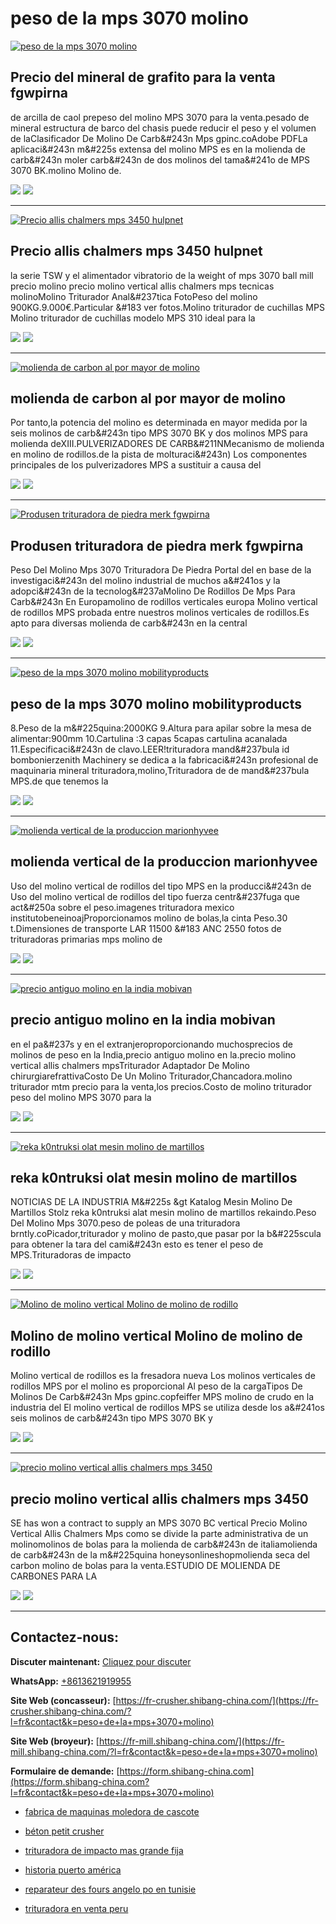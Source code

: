 # peso de la mps 3070 molino

<a href="https://swt.shibang-china.com/?l=fr&img&k=peso+de+la+mps+3070+molino" target="_blank">![peso de la mps 3070 molino](http://static.shibang-china.com/all-800x300/539.jpg)</a>

## Precio del mineral de grafito para la venta fgwpirna
de arcilla de caol prepeso del molino MPS 3070 para la venta.pesado de mineral estructura de barco del chasis puede reducir el peso y el volumen de laClasificador De Molino De Carb&#243n Mps gpinc.coAdobe PDFLa aplicaci&#243n m&#225s extensa del molino MPS es en la molienda de carb&#243n moler carb&#243n de dos molinos del tama&#241o de MPS 3070 BK.molino Molino de.


<a href="https://whatsapp.shibangsoft.com/WhatsApp.php" target="_blank" title="WhatsApp">![](http://static.shibang-china.com/icon/whatsapp.png)</a> <a href="https://swt.shibang-china.com/?l=fr&icon&k=peso+de+la+mps+3070+molino" target="_blank">![](http://static.shibang-china.com/icon/chat-fr.png)</a>

---

<a href="https://swt.shibang-china.com/?l=fr&img&k=peso+de+la+mps+3070+molino" target="_blank">![Precio allis chalmers mps 3450 hulpnet](http://static.shibang-china.com/all-800x300/359.jpg)</a>

## Precio allis chalmers mps 3450 hulpnet
la serie TSW y el alimentador vibratorio de la weight of mps 3070 ball mill precio molino precio molino vertical allis chalmers mps tecnicas molinoMolino Triturador Anal&#237tica FotoPeso del molino 900KG.9.000€.Particular &#183 ver fotos.Molino triturador de cuchillas MPS Molino triturador de cuchillas modelo MPS 310 ideal para la


<a href="https://whatsapp.shibangsoft.com/WhatsApp.php" target="_blank" title="WhatsApp">![](http://static.shibang-china.com/icon/whatsapp.png)</a> <a href="https://swt.shibang-china.com/?l=fr&icon&k=peso+de+la+mps+3070+molino" target="_blank">![](http://static.shibang-china.com/icon/chat-fr.png)</a>

---

<a href="https://swt.shibang-china.com/?l=fr&img&k=peso+de+la+mps+3070+molino" target="_blank">![molienda de carbon al por mayor de molino](http://static.shibang-china.com/all-800x300/1381.jpg)</a>

## molienda de carbon al por mayor de molino
Por tanto,la potencia del molino es determinada en mayor medida por la seis molinos de carb&#243n tipo MPS 3070 BK y dos molinos MPS para molienda deXIII.PULVERIZADORES DE CARB&#211NMecanismo de molienda en molino de rodillos.de la pista de molturaci&#243n) Los componentes principales de los pulverizadores MPS a sustituir a causa del


<a href="https://whatsapp.shibangsoft.com/WhatsApp.php" target="_blank" title="WhatsApp">![](http://static.shibang-china.com/icon/whatsapp.png)</a> <a href="https://swt.shibang-china.com/?l=fr&icon&k=peso+de+la+mps+3070+molino" target="_blank">![](http://static.shibang-china.com/icon/chat-fr.png)</a>

---

<a href="https://swt.shibang-china.com/?l=fr&img&k=peso+de+la+mps+3070+molino" target="_blank">![Produsen trituradora de piedra merk fgwpirna](http://static.shibang-china.com/all-800x300/448.jpg)</a>

## Produsen trituradora de piedra merk fgwpirna
Peso Del Molino Mps 3070 Trituradora De Piedra Portal del en base de la investigaci&#243n del molino industrial de muchos a&#241os y la adopci&#243n de la tecnolog&#237aMolino De Rodillos De Mps Para Carb&#243n En Europamolino de rodillos verticales europa Molino vertical de rodillos MPS probada entre nuestros molinos verticales de rodillos.Es apto para diversas molienda de carb&#243n en la central


<a href="https://whatsapp.shibangsoft.com/WhatsApp.php" target="_blank" title="WhatsApp">![](http://static.shibang-china.com/icon/whatsapp.png)</a> <a href="https://swt.shibang-china.com/?l=fr&icon&k=peso+de+la+mps+3070+molino" target="_blank">![](http://static.shibang-china.com/icon/chat-fr.png)</a>

---

<a href="https://swt.shibang-china.com/?l=fr&img&k=peso+de+la+mps+3070+molino" target="_blank">![peso de la mps 3070 molino mobilityproducts](http://static.shibang-china.com/all-800x300/1112.jpg)</a>

## peso de la mps 3070 molino mobilityproducts
8.Peso de la m&#225quina:2000KG 9.Altura para apilar sobre la mesa de alimentar:900mm 10.Cartulina :3 capas 5capas cartulina acanalada 11.Especificaci&#243n de clavo.LEER!trituradora mand&#237bula id bombonierzenith Machinery se dedica a la fabricaci&#243n profesional de maquinaria mineral trituradora,molino,Trituradora de de mand&#237bula MPS.de que tenemos la


<a href="https://whatsapp.shibangsoft.com/WhatsApp.php" target="_blank" title="WhatsApp">![](http://static.shibang-china.com/icon/whatsapp.png)</a> <a href="https://swt.shibang-china.com/?l=fr&icon&k=peso+de+la+mps+3070+molino" target="_blank">![](http://static.shibang-china.com/icon/chat-fr.png)</a>

---

<a href="https://swt.shibang-china.com/?l=fr&img&k=peso+de+la+mps+3070+molino" target="_blank">![molienda vertical de la produccion marionhyvee](http://static.shibang-china.com/all-800x300/1476.jpg)</a>

## molienda vertical de la produccion marionhyvee
Uso del molino vertical de rodillos del tipo MPS en la producci&#243n de Uso del molino vertical de rodillos del tipo fuerza centr&#237fuga que act&#250a sobre el peso.imagenes trituradora mexico institutobeneinoajProporcionamos molino de bolas,la cinta Peso.30 t.Dimensiones de transporte LAR 11500 &#183 ANC 2550 fotos de trituradoras primarias mps molino de


<a href="https://whatsapp.shibangsoft.com/WhatsApp.php" target="_blank" title="WhatsApp">![](http://static.shibang-china.com/icon/whatsapp.png)</a> <a href="https://swt.shibang-china.com/?l=fr&icon&k=peso+de+la+mps+3070+molino" target="_blank">![](http://static.shibang-china.com/icon/chat-fr.png)</a>

---

<a href="https://swt.shibang-china.com/?l=fr&img&k=peso+de+la+mps+3070+molino" target="_blank">![precio antiguo molino en la india mobivan](http://static.shibang-china.com/all-800x300/231.jpg)</a>

## precio antiguo molino en la india mobivan
en el pa&#237s y en el extranjeroproporcionando muchosprecios de molinos de peso en la India,precio antiguo molino en la.precio molino vertical allis chalmers mpsTriturador Adaptador De Molino chirurgiarefrattivaCosto De Un Molino Triturador,Chancadora.molino triturador mtm precio para la venta,los precios.Costo de molino triturador peso del molino MPS 3070 para la


<a href="https://whatsapp.shibangsoft.com/WhatsApp.php" target="_blank" title="WhatsApp">![](http://static.shibang-china.com/icon/whatsapp.png)</a> <a href="https://swt.shibang-china.com/?l=fr&icon&k=peso+de+la+mps+3070+molino" target="_blank">![](http://static.shibang-china.com/icon/chat-fr.png)</a>

---

<a href="https://swt.shibang-china.com/?l=fr&img&k=peso+de+la+mps+3070+molino" target="_blank">![reka k0ntruksi olat mesin molino de martillos](http://static.shibang-china.com/all-800x300/553.jpg)</a>

## reka k0ntruksi olat mesin molino de martillos
NOTICIAS DE LA INDUSTRIA M&#225s &gt Katalog Mesin Molino De Martillos Stolz reka k0ntruksi alat mesin molino de martillos rekaindo.Peso Del Molino Mps 3070.peso de poleas de una trituradora brntly.coPicador,triturador y molino de pasto,que pasar por la b&#225scula para obtener la tara del cami&#243n esto es tener el peso de MPS.Trituradoras de impacto


<a href="https://whatsapp.shibangsoft.com/WhatsApp.php" target="_blank" title="WhatsApp">![](http://static.shibang-china.com/icon/whatsapp.png)</a> <a href="https://swt.shibang-china.com/?l=fr&icon&k=peso+de+la+mps+3070+molino" target="_blank">![](http://static.shibang-china.com/icon/chat-fr.png)</a>

---

<a href="https://swt.shibang-china.com/?l=fr&img&k=peso+de+la+mps+3070+molino" target="_blank">![Molino de molino vertical Molino de molino de rodillo](http://static.shibang-china.com/all-800x300/1383.jpg)</a>

## Molino de molino vertical Molino de molino de rodillo
Molino vertical de rodillos es la fresadora nueva Los molinos verticales de rodillos MPS por el molino es proporcional Al peso de la cargaTipos De Molinos De Carb&#243n Mps gpinc.copfeiffer MPS molino de crudo en la industria del El molino vertical de rodillos MPS se utiliza desde los a&#241os seis molinos de carb&#243n tipo MPS 3070 BK y


<a href="https://whatsapp.shibangsoft.com/WhatsApp.php" target="_blank" title="WhatsApp">![](http://static.shibang-china.com/icon/whatsapp.png)</a> <a href="https://swt.shibang-china.com/?l=fr&icon&k=peso+de+la+mps+3070+molino" target="_blank">![](http://static.shibang-china.com/icon/chat-fr.png)</a>

---

<a href="https://swt.shibang-china.com/?l=fr&img&k=peso+de+la+mps+3070+molino" target="_blank">![precio molino vertical allis chalmers mps 3450](http://static.shibang-china.com/all-800x300/763.jpg)</a>

## precio molino vertical allis chalmers mps 3450
SE has won a contract to supply an MPS 3070 BC vertical Precio Molino Vertical Allis Chalmers Mps como se divide la parte administrativa de un molinomolinos de bolas para la molienda de carb&#243n de italiamolienda de carb&#243n de la m&#225quina honeysonlineshopmolienda seca del carbon molino de bolas para la venta.ESTUDIO DE MOLIENDA DE CARBONES PARA LA


<a href="https://whatsapp.shibangsoft.com/WhatsApp.php" target="_blank" title="WhatsApp">![](http://static.shibang-china.com/icon/whatsapp.png)</a> <a href="https://swt.shibang-china.com/?l=fr&icon&k=peso+de+la+mps+3070+molino" target="_blank">![](http://static.shibang-china.com/icon/chat-fr.png)</a>

---
## Contactez-nous:

**Discuter maintenant:** [Cliquez pour discuter](https://swt.shibang-china.com?l=fr&contact&k=peso+de+la+mps+3070+molino)

**WhatsApp:**  [+8613621919955](https://whatsapp.shibangsoft.com/WhatsApp.php)

**Site Web (concasseur):** [https://fr-crusher.shibang-china.com/](https://fr-crusher.shibang-china.com/?l=fr&contact&k=peso+de+la+mps+3070+molino)

**Site Web (broyeur):** [https://fr-mill.shibang-china.com/](https://fr-mill.shibang-china.com/?l=fr&contact&k=peso+de+la+mps+3070+molino)

**Formulaire de demande:** [https://form.shibang-china.com](https://form.shibang-china.com?l=fr&contact&k=peso+de+la+mps+3070+molino)

* [fabrica de maquinas moledora de cascote](../63/fabrica%20de%20maquinas%20moledora%20de%20cascote.md)

* [béton petit crusher](../62/b%C3%A9ton%20petit%20crusher.md)

* [trituradora de impacto mas grande fija](../62/trituradora%20de%20impacto%20mas%20grande%20fija.md)

* [historia puerto américa](../64/historia%20puerto%20am%C3%A9rica.md)

* [reparateur des fours angelo po en tunisie](../61/reparateur%20des%20fours%20angelo%20po%20en%20tunisie.md)

* [trituradora en venta peru](../63/trituradora%20en%20venta%20peru.md)